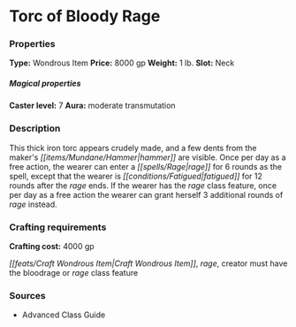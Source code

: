 ﻿---
Title: "Torc of Bloody Rage"
Type: "Wondrous Item"
Price: "8000 gp"
Weight: "1 lb."
Slot: "Neck"
Caster level: "7"
Aura: "moderate transmutation"
Description: |
  "This thick iron torc appears crudely made, and a few dents from the maker's hammer are visible. Once per day as a free action, the wearer can enter a _rage_ for 6 rounds as the spell, except that the wearer is fatigued for 12 rounds after the _rage_ ends. If the wearer has the rage class feature, once per day as a free action the wearer can grant herself 3 additional rounds of rage instead."
Crafting cost: "4000 gp"
Sources: "['Advanced Class Guide']"
---

# Torc of Bloody Rage

### Properties

**Type:** Wondrous Item **Price:** 8000 gp **Weight:** 1 lb. **Slot:** Neck

##### Magical properties

**Caster level:** 7 **Aura:** moderate transmutation

### Description

This thick iron torc appears crudely made, and a few dents from the maker's _[[items/Mundane/Hammer|hammer]]_ are visible. Once per day as a free action, the wearer can enter a _[[spells/Rage|rage]]_ for 6 rounds as the spell, except that the wearer is _[[conditions/Fatigued|fatigued]]_ for 12 rounds after the _rage_ ends. If the wearer has the _rage_ class feature, once per day as a free action the wearer can grant herself 3 additional rounds of _rage_ instead.

### Crafting requirements

**Crafting cost:** 4000 gp

_[[feats/Craft Wondrous Item|Craft Wondrous Item]]_, _rage_, creator must have the bloodrage or _rage_ class feature

### Sources

* Advanced Class Guide